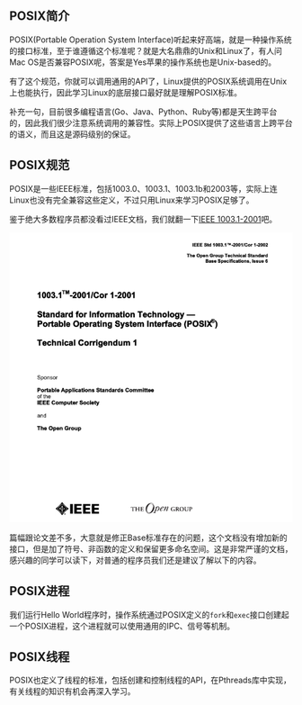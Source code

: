 
## POSIX简介

POSIX(Portable Operation System Interface)听起来好高端，就是一种操作系统的接口标准，至于谁遵循这个标准呢？就是大名鼎鼎的Unix和Linux了，有人问Mac OS是否兼容POSIX呢，答案是Yes苹果的操作系统也是Unix-based的。

有了这个规范，你就可以调用通用的API了，Linux提供的POSIX系统调用在Unix上也能执行，因此学习Linux的底层接口最好就是理解POSIX标准。

补充一句，目前很多编程语言(Go、Java、Python、Ruby等)都是天生跨平台的，因此我们很少注意系统调用的兼容性。实际上POSIX提供了这些语言上跨平台的语义，而且这是源码级别的保证。

## POSIX规范

POSIX是一些IEEE标准，包括1003.0、1003.1、1003.1b和2003等，实际上连Linux也没有完全兼容这些定义，不过只用Linux来学习POSIX足够了。

鉴于绝大多数程序员都没看过IEEE文档，我们就翻一下[IEEE 1003.1-2001](http://wenku.baidu.com/link?url=8dfQAy-mpeNdkDzX1LWCCEJia5x4_pS-Br6alnnrNweN8HxyXbHewGnxrPgFhQ3TzaAodlfHay9KiAuOmKbWvfSUr-36XyFIDgokfCldgR7)吧。

![](../images/ieee_1003.1.png)

篇幅跟论文差不多，大意就是修正Base标准存在的问题，这个文档没有增加新的接口，但是加了符号、非函数的定义和保留更多命名空间。这是非常严谨的文档，感兴趣的同学可以读下，对普通的程序员我们还是建议了解以下的内容。

## POSIX进程

我们运行Hello World程序时，操作系统通过POSIX定义的`fork`和`exec`接口创建起一个POSIX进程，这个进程就可以使用通用的IPC、信号等机制。

## POSIX线程

POSIX也定义了线程的标准，包括创建和控制线程的API，在Pthreads库中实现，有关线程的知识有机会再深入学习。
